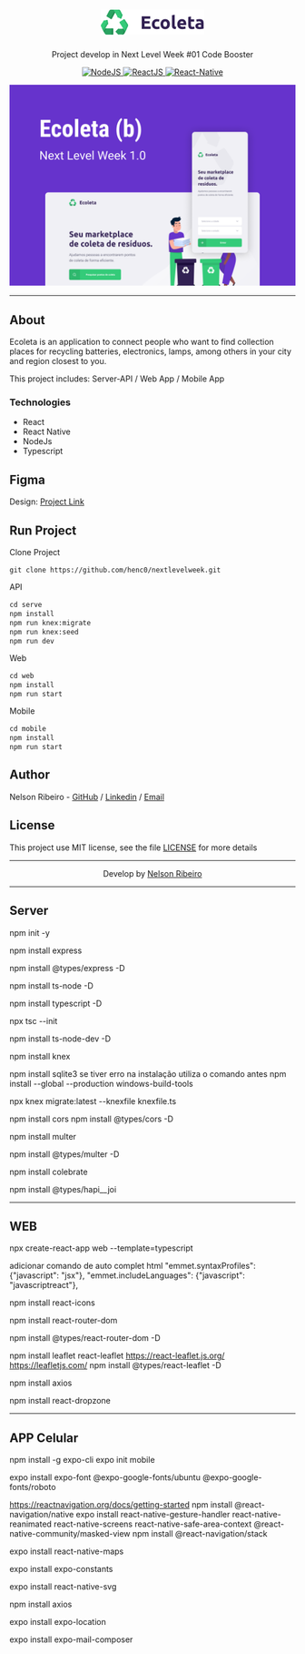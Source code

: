<h1 align="center"><img src="./logo.png" alt="Ecoleta" /></h1>
<p align="center">Project develop in Next Level Week #01 Code Booster</p>
<p align="center">
  <a href="https://nodejs.org/en/">
    <img src="https://img.shields.io/static/v1?label=Node&message=JS&color=blue?style=plastic&logo=Node.js" alt="NodeJS" />
  </a>
  <a href="https://reactjs.org/">
    <img src="https://img.shields.io/static/v1?label=React&message=JS&color=blue?style=plastic&logo=React" alt="ReactJS" />
  </a>
  <a href="https://reactnative.dev/">
    <img src="https://img.shields.io/static/v1?label=React&message=Native&color=blue?style=plastic&logo=React" alt="React-Native" />
  </a>
</p>
<p align="center"><img src="./ecoleta.png" /></p>

---

## About

Ecoleta is an application to connect people who want to find collection places for recycling batteries, electronics, lamps, among others in your city and region closest to you.

This project includes: Server-API / Web App / Mobile App

### Technologies

<ul>
    <li>React</li>
    <li>React Native</li>
    <li>NodeJs</li>
    <li>Typescript</li>
</ul>
<h2>Figma</h2>
<p>Design: <a href="https://www.figma.com/file/9TlOcj6l7D05fZhU12xWT3/Ecoleta-(Booster)" target="__blank">Project Link</a></p>

## Run Project

Clone Project

```git
git clone https://github.com/henc0/nextlevelweek.git
```

API

```ssh
cd serve
npm install
npm run knex:migrate
npm run knex:seed
npm run dev
```

Web

```ssh
cd web
npm install
npm run start
```

Mobile

```ssh
cd mobile
npm install
npm run start
```

## Author

Nelson Ribeiro - [GitHub](https://github.com/henc0) / [Linkedin](https://www.linkedin.com/in/nelson-ribeiro2020) / [Email](mailto:hencohh@gmail.com)

## License

This project use MIT license, see the file [LICENSE](./LICENSE) for more details

---

<p align="center">Develop by <a href="https://github.com/henc0">Nelson Ribeiro</a></p>

-----
Server
--
npm init -y

npm install express

npm install @types/express -D


npm install ts-node -D

npm install typescript -D

npx tsc --init

npm install ts-node-dev -D

npm install knex

npm install sqlite3
se tiver erro na instalação utiliza o comando antes 
npm install --global --production windows-build-tools

npx knex migrate:latest --knexfile knexfile.ts

npm install cors
npm install @types/cors -D

npm install multer

npm install @types/multer -D

npm install colebrate

npm install @types/hapi__joi

-----------------
WEB
--
npx create-react-app web --template=typescript

adicionar comando de auto complet html 
"emmet.syntaxProfiles": {"javascript": "jsx"},
    "emmet.includeLanguages": {"javascript": "javascriptreact"},

npm install react-icons

npm install react-router-dom

npm install @types/react-router-dom -D

npm install leaflet react-leaflet
https://react-leaflet.js.org/
https://leafletjs.com/
npm install @types/react-leaflet -D

npm install axios

npm install react-dropzone

----------
APP Celular
--
 npm install -g expo-cli
 expo init mobile

 expo install expo-font @expo-google-fonts/ubuntu @expo-google-fonts/roboto

https://reactnavigation.org/docs/getting-started
 npm install @react-navigation/native
 expo install react-native-gesture-handler react-native-reanimated react-native-screens react-native-safe-area-context @react-native-community/masked-view
 npm install @react-navigation/stack

 expo install react-native-maps

 expo install expo-constants

expo install react-native-svg

npm install axios

expo install expo-location

expo install expo-mail-composer
